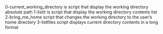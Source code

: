 0-current_working_directory is script that display the working directory absolute path
1-listit is script that display the working directory contents list
2-bring_me_home script  that changes the working directory to the user’s home directory
3-listfiles script displays current directory contents in a long format
